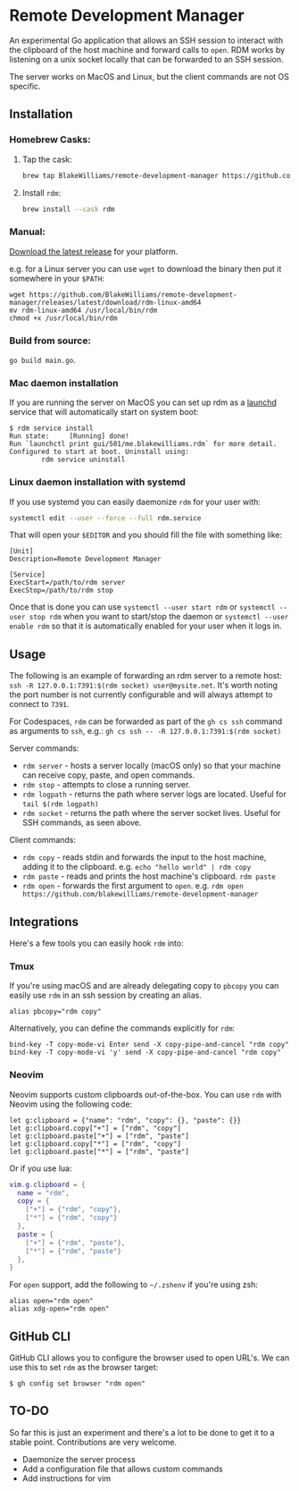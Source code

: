 # Remote Development Manager

An experimental Go application that allows an SSH session to interact with the
clipboard of the host machine and forward calls to `open`. RDM works by
listening on a unix socket locally that can be forwarded to an SSH session.

The server works on MacOS and Linux, but the client commands are not OS
specific.

## Installation

### Homebrew Casks:

1. Tap the cask:
   ```bash
   brew tap BlakeWilliams/remote-development-manager https://github.com/BlakeWilliams/remote-development-manager
   ```
2. Install `rdm`:
   ```bash
   brew install --cask rdm
   ```

### Manual:

[Download the latest
release](https://github.com/BlakeWilliams/remote-development-manager/releases)
for your platform.

e.g. for a Linux server you can use `wget` to download the binary then put it somewhere in your `$PATH`:

```
wget https://github.com/BlakeWilliams/remote-development-manager/releases/latest/download/rdm-linux-amd64
mv rdm-linux-amd64 /usr/local/bin/rdm
chmod +x /usr/local/bin/rdm
```

### Build from source:

`go build main.go`.

### Mac daemon installation

If you are running the server on MacOS you can set up rdm as a
[launchd](https://www.launchd.info/) service that will automatically start on
system boot:

```
$ rdm service install
Run state:     [Running] done!
Run `launchctl print gui/501/me.blakewilliams.rdm` for more detail.
Configured to start at boot. Uninstall using:
        rdm service uninstall
```

### Linux daemon installation with systemd

If you use systemd you can easily daemonize `rdm` for your user with:

```sh
systemctl edit --user --force --full rdm.service
```

That will open your `$EDITOR` and you should fill the file with something like:

```systemd
[Unit]
Description=Remote Development Manager

[Service]
ExecStart=/path/to/rdm server
ExecStop=/path/to/rdm stop
```

Once that is done you can use `systemctl --user start rdm` or `systemctl --user stop rdm`
when you want to start/stop the daemon or `systemctl --user enable rdm` so that it is
automatically enabled for your user when it logs in.

## Usage

The following is an example of forwarding an rdm server to a remote host: `ssh
-R 127.0.0.1:7391:$(rdm socket) user@mysite.net`. It's worth noting the port
number is not currently configurable and will always attempt to connect to
`7391`.

For Codespaces, `rdm` can be forwarded as part of the `gh cs ssh` command as
arguments to `ssh`, e.g.: `gh cs ssh -- -R 127.0.0.1:7391:$(rdm socket)`

Server commands:

* `rdm server` - hosts a server locally (macOS only) so that your machine can receive copy, paste, and open commands.
* `rdm stop` - attempts to close a running server.
* `rdm logpath` - returns the path where server logs are located. Useful for `tail $(rdm logpath)`
* `rdm socket` - returns the path where the server socket lives. Useful for SSH commands, as seen above.

Client commands:

* `rdm copy` - reads stdin and forwards the input to the host machine, adding it to the clipboard. e.g. `echo "hello world" | rdm copy`
* `rdm paste` - reads and prints the host machine's clipboard. `rdm paste`
* `rdm open` - forwards the first argument to `open`. e.g. `rdm open https://github.com/blakewilliams/remote-development-manager`

## Integrations

Here's a few tools you can easily hook `rdm` into:

### Tmux

If you're using macOS and are already delegating copy to `pbcopy` you can
easily use `rdm` in an ssh session by creating an alias.

```shell
alias pbcopy="rdm copy"
```

Alternatively, you can define the commands explicitly for `rdm`:

```
bind-key -T copy-mode-vi Enter send -X copy-pipe-and-cancel "rdm copy"
bind-key -T copy-mode-vi 'y' send -X copy-pipe-and-cancel "rdm copy"
```

### Neovim

Neovim supports custom clipboards out-of-the-box. You can use `rdm` with Neovim
using the following code:

```viml
let g:clipboard = {"name": "rdm", "copy": {}, "paste": {}}
let g:clipboard.copy["+"] = ["rdm", "copy"]
let g:clipboard.paste["+"] = ["rdm", "paste"]
let g:clipboard.copy["*"] = ["rdm", "copy"]
let g:clipboard.paste["*"] = ["rdm", "paste"]
```

Or if you use lua:

```lua
vim.g.clipboard = {
  name = "rdm",
  copy = {
    ["+"] = {"rdm", "copy"},
    ["*"] = {"rdm", "copy"}
  },
  paste = {
    ["+"] = {"rdm", "paste"},
    ["*"] = {"rdm", "paste"}
  },
}
```

For `open` support, add the following to `~/.zshenv` if you're using zsh:

```shell
alias open="rdm open"
alias xdg-open="rdm open"
```

## GitHub CLI

GitHub CLI allows you to configure the browser used to open URL's. We can use
this to set `rdm` as the browser target:

```
$ gh config set browser "rdm open"
```

## TO-DO

So far this is just an experiment and there's a lot to be done to get it to a
stable point. Contributions are very welcome.

* Daemonize the server process
* Add a configuration file that allows custom commands
* Add instructions for vim

